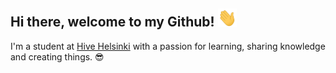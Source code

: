 ## Hi there, welcome to my Github! <img src="https://github.com/ABSphreak/ABSphreak/blob/master/gifs/Hi.gif" width="30px">

I'm a student at [Hive Helsinki](https://www.hive.fi/en/) with a passion for learning, sharing knowledge and creating things.  :sunglasses:
<br>
